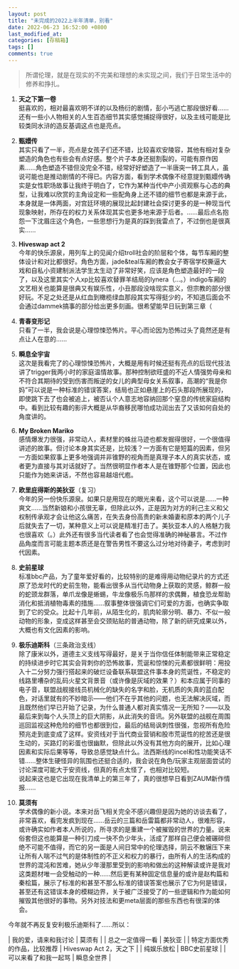```yaml
---
layout: post
title: "未完成的2022上半年清单，别看"
date: 2022-06-23 16:52:00 +0800
last_modified_at: 
categories: [存稿箱]
tags: []
comments: true
---
```


> 所谓伦理，就是在现实的不完美和理想的未实现之间，我们于日常生活中的修养和挣扎。

1. **天之下第一卷** <br/> 挺喜欢的，相对最喜欢明不详的以及杨衍的剧情，彭小丐逃亡那段很好看……还有一些小人物相关的人生百态细节其实感觉捕捉得很好，以及主线可能是比较类同水浒的造反基调这点也是亮点。

2. **甄嬛传** <br/> 其实只看了一半，亮点是女孩子们还不错，比较喜欢安陵容，其他有相对复杂塑造的角色也有些会有点好感。整个片子本身还挺割裂的，可能有原作因素……角色塑造不错但没完全不错，经常好好塑造了一半唐突一转工具人，虽说可能也是推动剧情的不得已。内容方面，看到学术偶像不经意提到甄嬛传确实是女性职场故事让我终于明白了，它作为某种当代中产小资观察与心态的典型，让我难以欣赏的主角设定和一些配角身上还不错的细节也都是来源于此，本身就是一体两面，对宫廷环境的展现比起封建社会探讨更多的是一种现当代现象映射，所存在的权力关系体现其实也更多地来源于后者。……最后点名抱怨一下沈眉庄这个角色，一些思想行为是真的踩到我雷点了，不过倒也是很真实……

3. **Hiveswap act 2** <br/> 今年的快乐源泉，用列车上的见闻介绍troll社会的阶层和个体，每节车厢的整体设计和对比都很好。角色方面，jade&teal车厢的教会女子寄宿学校撕逼大戏和自私小资建制派法学生太生动了非常好笑，应该是角色塑造最好的一段了，以及这里其实个人xp比较喜欢替罪羊结局的lynera（…。）indigo车厢的文艺相关也能算是很典又有娱乐性，小丑那段没啥现实意义，但宗教的部分很好玩。不足之处还是从红血到橄榄绿血那段其实写得挺少的，不知道后面会不会通过dammek搞事的部分给出更多刻画。很希望能早日玩到第三章（

4. **青春变形记** <br/> 只看了一半，我会说是心理惊悚恐怖片。平心而论因为恐怖过头了竟然还是有点让人在意的……

5. **瞬息全宇宙** <br/> 这次是我看完了的心理惊悚恐怖片，大概是用有时候还挺有亮点的后现代技法讲了trigger我两小时的家庭温情故事。那种控制欲旺盛的不近人情强势母亲和不符合其期待的受到伤害而叛逆的女儿的典型母女关系叙事，高潮的“我是你妈”可以说是一种标准的错误答案，结局也正如悬崖上的石头那段所展现的，即使跳下去了也会被追上，被否认个人意志地容纳回那个窒息的传统家庭结构中。看到比较有趣的影评大概是从华裔移民哪怕成功润出去了又该如何自处的角度讲的。

6. **My Broken Mariko** <br/> 感情爆发力很强，非常动人，素材里的蛛丝马迹也都发掘得很好，一个很值得讲述的故事。但讨论本身其实还是，比较浅？一方面有它是短篇的因素，但另一方面如果叙事上更多地强调并非锥野的视角而是真理子本人的真实状态，或者更为直接与其对话就好了。当然很明显作者本人是在锥野那个位置，因此也只能作为她来讲话，不然也容易越俎代庖。

7. **欧里庇得斯的美狄亚**（复习） <br/> 今年的另一份快乐源泉。如果只是用现在的眼光来看，这个可以说是……一种爽文……当然新娘和小孩很无辜，但除此以外，正是因为对方的利己主义和父权制传承观才会让他这么痛苦，在失去身份高贵的新未婚妻和原本的两个儿子后就失去了一切，某种意义上可以说是精准打击了。美狄亚本人的人格魅力我也很喜欢（。）此外还有很多当代读者看了也会觉得准确的神秘暴言。不过作品角度而言可能主题本质还是在警告男性不要这么过分地对待妻子，考虑到时代因素。

8. **史前星球** <br/> 标准bbc产品，为了童年爱好看的，比较特别的是难得用动物纪录片的方式还原了恐龙时代的史前生物，能看出很多从当代动物身上获取的灵感，鲸群一般的蛇颈龙群落，单爪龙像是蜥蜴，牛龙像极乐鸟那样的求偶舞，植食恐龙帮助消化和抵消植物毒素的措施……叙事整体很强调它们可爱的方面，也确实争取到了它的受众。比起十几年前，从陌生化的，肌肉轮廓分明、暴力、不似一般动物的形象，变成这样甚至会交颈贴贴的普通动物，除了新的研究成果以外，大概也有文化因素的影响。

9. **极乐迪斯科**（三条政治支线） <br/> 除了康米以外，道德主义支线写得最好，是关于当你信任体制能带来正常稳定的持续进步时它其实会背刺你的恐怖故事，荒诞和惊悚的元素都很鲜明：用投入十二分努力强行搭起来的破烂设备联系联盟这件事本身的荒诞性，不稳定的线路里嘈杂的乱码火星文背景音（或许像是灰域的效果？）和本应属于同事的电子音，联盟战舰接线员机械化的缺失的名字和脸，无机质的失真的蓝白配色，对话里就有的不妙暗示——他们不在乎其他的问题，也无法解决灰域，而且既然他们早已开始了记录，为什么普通人都对真实情况一无所知？——以及最后来到每个人头顶上的巨大阴影，从此消失的音讯。另外联盟的战舰在周围巡回监视这种危险的细节也都很到位，最后的结局讽刺性很强，忽视所有危险预兆走到底变成了这样。安资线对于当代商业营销和股市荒诞性的挖苦还是很生动的，买路灯的彩蛋也很幽默，但除此以外没有其他方向的展开，比如心理因素和实际后果等等，导致总感觉缺点什么。法西斯线的incel和性功能笑话不错……整体生硬怪异的氛围也还挺合适的，我会说在角色/玩家主观层面尝试的讨论深度可能大于安资线，但真的有点太怪了，也相对比较短。 <br/> 说起来这也是它出现在我清单上的第三年了，真的很想早日看到ZAUM新作情报……

10. **莫须有** <br/> 学术偶像的新小说。本来对岳飞相关完全不感兴趣但是因为她的访谈去看了，非常喜欢，看完发疯到现在……岳云的三篇和岳雷篇都非常动人，很难形容，或许确实如作者本人所说的，所寻求的是重建一个被摧毁的世界的力量。说来俗套但这也能算是一种引刀成一快不负少年头，活成了那样自己便会被碾碎但绝不可能不值得，而它的另一面是人间日常中的伦理选择，阴云不散辗压下来让所有人喘不过气的是体制性的不正义和权力的暴行，由所有人的生活构成的世界的混沌和苦难，她从少年漫那里受到的影响和做出的这种解读或许是我对这类题材唯一会受触动的一种……然后更有某种固定信息量的或许是赵构篇和秦桧篇，展示了标准的和甚至不那么标准的错误答案也展示了它为何是错误，甚至还有这错误本身的模糊边界，关于被广泛接受了的一些逻辑和作为能如何摧毁其他很好的事物。另外对技法和更meta层面的那些东西也有很深的体会。

今年就不再反复安利极乐迪斯科了……所以：

| 我的爱，请来和我讨论           | 莫须有                                   |
| 总之一定值得一看               | 美狄亚                                   |
| 特定方面优秀的作品，比较推荐    | Hiveswap Act 2，天之下                   |
| 纯娱乐放松                    | BBC史前星球                              |
| 可以来看了和我一起骂           | 瞬息全世界                               |
